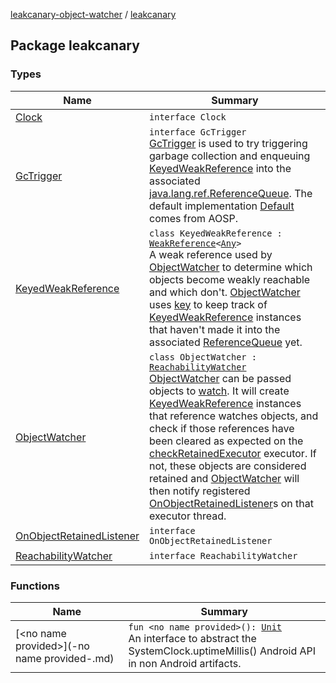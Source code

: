 [leakcanary-object-watcher](../index.md) / [leakcanary](./index.md)

## Package leakcanary

### Types

| Name | Summary |
|---|---|
| [Clock](-clock/index.md) | `interface Clock` |
| [GcTrigger](-gc-trigger/index.md) | `interface GcTrigger`<br>[GcTrigger](-gc-trigger/index.md) is used to try triggering garbage collection and enqueuing [KeyedWeakReference](-keyed-weak-reference/index.md) into the associated [java.lang.ref.ReferenceQueue](https://docs.oracle.com/javase/6/docs/api/java/lang/ref/ReferenceQueue.html). The default implementation [Default](-gc-trigger/-default/index.md) comes from AOSP. |
| [KeyedWeakReference](-keyed-weak-reference/index.md) | `class KeyedWeakReference : `[`WeakReference`](https://docs.oracle.com/javase/6/docs/api/java/lang/ref/WeakReference.html)`<`[`Any`](https://kotlinlang.org/api/latest/jvm/stdlib/kotlin/-any/index.html)`>`<br>A weak reference used by [ObjectWatcher](-object-watcher/index.md) to determine which objects become weakly reachable and which don't. [ObjectWatcher](-object-watcher/index.md) uses [key](-keyed-weak-reference/key.md) to keep track of [KeyedWeakReference](-keyed-weak-reference/index.md) instances that haven't made it into the associated [ReferenceQueue](https://docs.oracle.com/javase/6/docs/api/java/lang/ref/ReferenceQueue.html) yet. |
| [ObjectWatcher](-object-watcher/index.md) | `class ObjectWatcher : `[`ReachabilityWatcher`](-reachability-watcher/index.md)<br>[ObjectWatcher](-object-watcher/index.md) can be passed objects to [watch](-object-watcher/watch.md). It will create [KeyedWeakReference](-keyed-weak-reference/index.md) instances that reference watches objects, and check if those references have been cleared as expected on the [checkRetainedExecutor](#) executor. If not, these objects are considered retained and [ObjectWatcher](-object-watcher/index.md) will then notify registered [OnObjectRetainedListener](-on-object-retained-listener/index.md)s on that executor thread. |
| [OnObjectRetainedListener](-on-object-retained-listener/index.md) | `interface OnObjectRetainedListener` |
| [ReachabilityWatcher](-reachability-watcher/index.md) | `interface ReachabilityWatcher` |

### Functions

| Name | Summary |
|---|---|
| [&lt;no name provided&gt;](-no name provided-.md) | `fun <no name provided>(): `[`Unit`](https://kotlinlang.org/api/latest/jvm/stdlib/kotlin/-unit/index.html)<br>An interface to abstract the SystemClock.uptimeMillis() Android API in non Android artifacts. |

